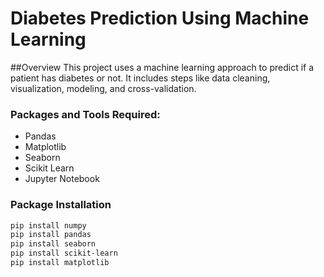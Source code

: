 # Diabetes Prediction Using Machine Learning

##Overview
This project uses a machine learning approach to predict if a patient has diabetes or not. It includes steps like data cleaning, visualization, modeling, and cross-validation.


### Packages and Tools Required:
- Pandas
- Matplotlib
- Seaborn
- Scikit Learn
- Jupyter Notebook
  

### Package Installation
```bash
pip install numpy
pip install pandas
pip install seaborn
pip install scikit-learn
pip install matplotlib
```
